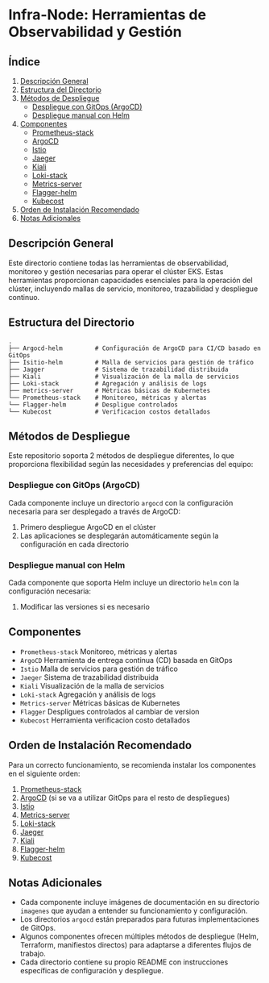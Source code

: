 # Infra-Node: Herramientas de Observabilidad y Gestión

## Índice
1. [Descripción General](#descripción-general)
2. [Estructura del Directorio](#estructura-del-directorio)
3. [Métodos de Despliegue](#métodos-de-despliegue)
   - [Despliegue con GitOps (ArgoCD)](#despliegue-con-gitops-argocd)
   - [Despliegue manual con Helm](#despliegue-manual-con-helm)
4. [Componentes](#componentes)
   - [Prometheus-stack](#prometheus-stack)
   - [ArgoCD](#argocd)
   - [Istio](#istio)
   - [Jaeger](#jaeger)
   - [Kiali](#kiali)
   - [Loki-stack](#loki-stack)
   - [Metrics-server](#metrics-server)
   - [Flagger-helm](#flagger-helm)
   - [Kubecost](#Kubecost)
5. [Orden de Instalación Recomendado](#orden-de-instalación-recomendado)
6. [Notas Adicionales](#notas-adicionales)

## Descripción General
Este directorio contiene todas las herramientas de observabilidad, monitoreo y gestión necesarias para operar el clúster EKS. Estas herramientas proporcionan capacidades esenciales para la operación del clúster, incluyendo mallas de servicio, monitoreo, trazabilidad y despliegue continuo.

## Estructura del Directorio
```
.
├── Argocd-helm         # Configuración de ArgoCD para CI/CD basado en GitOps
├── Isitio-helm         # Malla de servicios para gestión de tráfico
├── Jagger              # Sistema de trazabilidad distribuida
├── Kiali               # Visualización de la malla de servicios
├── Loki-stack          # Agregación y análisis de logs
├── metrics-server      # Métricas básicas de Kubernetes
└── Prometheus-stack    # Monitoreo, métricas y alertas
└── Flagger-helm        # Despligue controlados
└── Kubecost            # Verificacion costos detallados
```

## Métodos de Despliegue
Este repositorio soporta 2 métodos de despliegue diferentes, lo que proporciona flexibilidad según las necesidades y preferencias del equipo:

### Despliegue con GitOps (ArgoCD)
Cada componente incluye un directorio `argocd` con la configuración necesaria para ser desplegado a través de ArgoCD:
1. Primero despliegue ArgoCD en el clúster
2. Las aplicaciones se desplegarán automáticamente según la configuración en cada directorio

### Despliegue manual con Helm
Cada componente que soporta Helm incluye un directorio `helm` con la configuración necesaria:
1. Modificar las versiones si es necesario

## Componentes
- `Prometheus-stack` Monitoreo, métricas y alertas
- `ArgoCD` Herramienta de entrega continua (CD) basada en GitOps
- `Istio` Malla de servicios para gestión de tráfico
- `Jaeger` Sistema de trazabilidad distribuida
- `Kiali` Visualización de la malla de servicios
- `Loki-stack` Agregación y análisis de logs
- `Metrics-server` Métricas básicas de Kubernetes
- `Flagger` Despligues controlados al cambiar de  version
- `Kubecost` Herramienta verificacion costo detallados

## Orden de Instalación Recomendado
Para un correcto funcionamiento, se recomienda instalar los componentes en el siguiente orden:
1. [Prometheus-stack](https://github.com/Andherson333333/robot-shop/tree/master/Infrastructure-cloud-EKS/infra-node/Prometheus-stack)
2. [ArgoCD](https://github.com/Andherson333333/robot-shop/tree/master/Infrastructure-cloud-EKS/infra-node/Argocd-helm) (si se va a utilizar GitOps para el resto de despliegues)
3. [Istio](https://github.com/Andherson333333/robot-shop/tree/master/Infrastructure-cloud-EKS/infra-node/Isitio-helm)
4. [Metrics-server](https://github.com/Andherson333333/robot-shop/tree/master/Infrastructure-cloud-EKS/infra-node/metrics-server)
5. [Loki-stack](https://github.com/Andherson333333/robot-shop/tree/master/Infrastructure-cloud-EKS/infra-node/Loki-stack)
6. [Jaeger](https://github.com/Andherson333333/robot-shop/tree/master/Infrastructure-cloud-EKS/infra-node/Jagger)
7. [Kiali](https://github.com/Andherson333333/robot-shop/tree/master/Infrastructure-cloud-EKS/infra-node/Kiali)
8. [Flagger-helm](https://github.com/Andherson333333/robot-shop/tree/master/Infrastructure-cloud-EKS/infra-node/Flagger-helm)
9. [Kubecost](https://github.com/Andherson333333/robot-shop/tree/master/Infrastructure-cloud-EKS/infra-node/kubecost-helm)

## Notas Adicionales
- Cada componente incluye imágenes de documentación en su directorio `imagenes` que ayudan a entender su funcionamiento y configuración.
- Los directorios `argocd` están preparados para futuras implementaciones de GitOps.
- Algunos componentes ofrecen múltiples métodos de despliegue (Helm, Terraform, manifiestos directos) para adaptarse a diferentes flujos de trabajo.
- Cada directorio contiene su propio README con instrucciones específicas de configuración y despliegue.

